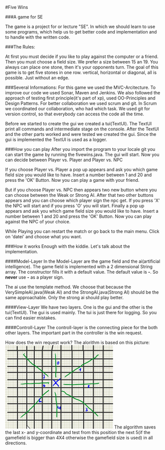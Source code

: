 #Five Wins

###A game for SE

The game is a project for or lecture "SE". In which we should learn to use some programs, which help us to get better
code and implementation and to handle with the written code.



###The Rules:

At first you must decide if you like to play against the computer or a friend. Then you must choose a field size.
We prefer a size between 15 an 19. You always can place one stone, then it's your opponents turn.
The goal of this game is to get five stones in one row.
vertical, horizontal or diagonal, all is possible. Just without an edge.

###Several Informations:
For this game we used the MVC-Arcitecture. 
To improve our code we used Sonar, Maven and Jenkins. We also followed the approach of testing first principle(it's part of xp), used OO-Principles and Design Patterns.
For better collaboration we used scrum and git.
In Scrum we coordinated our collaboration, who had which task. We used git for version control, so that everybody can access the code all the time. 

Before we started to create the gui we created a tui(TextUI). The TextUI print all commands and intermediate stage on the console. After the TextUI and the other parts worked and were tested we created the gui. Since the gui is implemented the TextUI is used as a logger.

###How you can play
After you import the program to your locale git you can start the game by running the fivewins.java. The gui will start. Now you can decide between Player vs. Player and Player vs. NPC

If you choose Player vs. Player a pop up appears and ask you which game field size you would like to have. Insert a number between 1 and 20 and press the 'OK' Button. Now you can play a game with your friend.

But if you choose Player vs. NPC then appears two new button where you can choose between the Weak or Strong AI. After that two other buttons appears and you can choose which player sign the npc get. If you press 'X' the NPC will start and if you press 'O' you will start. Finally a pop up appears and ask you which game field size you would like to have. Insert a number between 1 and 20 and press the 'OK' Button. Now you can play against the NPC of your choice.

While Playing you can restart the match or go back to the main menu. Click on 'datei' and choose what you want.

###How it works
Enough with the kiddie. Let's talk about the implementation.

####Model-Layer
In the Model-Layer are the game field and the ai(artificial intelligence).
The game field is implemented with a 2 dimensional String array. The constructor fills it with a default value. The default value is __-__. So __never__ use __-__ as a player sign.

The ai use the template method. We choose that because the VerySimpleAI.java(Weak AI) and the StrongAI.java(Strong AI) should be the same approachable. Only the strong ai should play better.

####View-Layer
We have two layers. One is the gui and the other is the tui(TextUI). The gui is used mainly. The tui is just there for logging. So you can find easier mistakes.

####Controll-Layer
The controll-layer is the connecting piece for the both other layers. 
The important part in the controller is the win request.

How does the win request work?
The alorithm is based on this picture:
![win request algorithm](/GAME_SE/images/wra.png)
The algorithm saves the last x- and y-coordinate and test from this position the next 5(if the gamefield is bigger than 4X4 otherwise the gamefield size is used) in all directions. 

